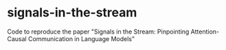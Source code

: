 # signals-in-the-stream
Code to reproduce the paper "Signals in the Stream: Pinpointing Attention-Causal Communication in Language Models"
